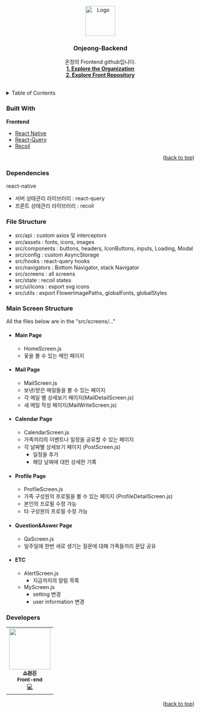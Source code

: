 <br />
<div align="center">
  <a href="https://www.onjeong-app.com/">
    <img src="https://onjeong-prod.s3.ap-northeast-2.amazonaws.com/profile/24c4b2d3-be1c-4bd8-8d95-79e7a66ce23eonjeong%20logo.png?s=200&v=4" alt="Logo" width="80" height="80">
  </a>
  <h3 align="center">Onjeong-Backend</h3>

  <p align="center">
    온정의 Frontend github입니다.
    <br />
    <a href="https://github.com/On-jeong"><strong>1. Explore the Organization</strong></a><br>
    <a href="https://github.com/On-jeong/Onjeong-front"><strong>2. Explore Front Repository</strong></a>
    <br />
    <br />
    <!-- <a href="https://github.com/othneildrew/Best-README-Template">View Demo</a> -->
    <!-- · -->
  </p>
</div>

<!-- TABLE OF CONTENTS -->
<details>
  <summary>Table of Contents</summary>
  <ol>
    <li>
      <!-- <a href="#about-the-project">About The Project</a> -->
      <a href="#built-with">Built With</a>
    </li>
    <li>
      <ul>
        <li><a href="#Dependencies">Dependencies</a></li>
        <li><a href="#File Structure">File Structure</a></li>
        <li><a href="#Main Screen Structure">Main Screen Structure</a></li>
        <li><a href="#Developers">Developers</a></li>
      </ul>
    </li>
  </ol>
</details>


<!--Built with -->
### Built With

<b>Frontend</b>

-   [React Native](https://reactnative.dev/)
-   [React-Query](https://react-query-v3.tanstack.com/)
-   [Recoil](https://recoiljs.org/)

<p align="right">(<a href="#top">back to top</a>)</p>



<!--Dependencies -->
### Dependencies

react-native

- 서버 상태관리 라이브러리 : react-query
- 프론트 상태관리 라이브러리 : recoil


<!--File Structure -->
### File Structure

- src/api : custom axios 및 interceptors
- src/assets : fonts, icons, images
- src/components : buttons, headers, IconButtons, inputs, Loading, Modal
- src/config : custom AsyncStorage
- src/hooks : react-query hooks
- src/navigators : Bottom Navigator, stack Navigator
- src/screens : all screens
- src/state : recoil states
- src/ui/icons : export svg icons
- src/utils : export FlowerImagePaths, globalFonts, globalStyles


<!--Main Screen Structure -->
### Main Screen Structure

All the files below are in the "src/screens/..."

- #### Main Page

  - HomeScreen.js
  - 꽃을 볼 수 있는 메인 페이지
  
- #### Mail Page
  
  - MailScreen.js
  - 보낸/받은 매일들을 볼 수 있는 페이지
  - 각 메일 별 상세보기 페이지(MailDetailScreen.js)
  - 새 메일 작성 페이지(MailWriteScreen.js)

- #### Calendar Page

  - CalendarScreen.js
  - 가족끼리의 이벤트나 일정을 공유할 수 있는 페이지
  - 각 날짜별 상세보기 페이지 (PostScreen.js)
    - 일정을 추가
    - 해당 날짜에 대한 상세한 기록

- #### Profile Page

  - ProfileScreen.js
  - 가족 구성원의 프로필을 볼 수 있는 페이지 (ProfileDetailScreen.js)
  - 본인의 프로필 수정 가능
  - 타 구성원의 프로필 수정 가능

- #### Question&Aswer Page
  - QaScreen.js
  - 일주일에 한번 새로 생기는 질문에 대해 가족들끼리 문답 공유

- #### ETC
  - AlertScreen.js
    - 지금까지의 알림 목록
  - MyScreen.js 
    - setting 변경
    - user information 변경

<!--Developers -->
### Developers

<table>
  <tr>
    <td align="center">
      <a href="https://github.com/hyeonjin25">
        <img src="https://onjeong-prod.s3.ap-northeast-2.amazonaws.com/profile/24c4b2d3-be1c-4bd8-8d95-79e7a66ce23eonjeong%20logo.png?v=4" width="110px;" alt=""/><br />
        <sub><b>소현진</b></sub></a><br />
        <sub><b>Front-end</b></sub></a><br />
        <a href="https://github.com/hyeonjin25" title="Code">💻</a>
    </td>
  </tr>
</table>  

<p align="right">(<a href="#top">back to top</a>)</p>

